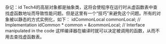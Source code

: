 <p>杂记：id Tech4的高层对象都是抽象类，这将会使程序在运行时从虚函数表中查找虚函数地址而导致性能问题。但是这里有一个&ldquo;技巧&rdquo;来避免这个问题。所有的对象被以静态的方式实例化，如下： idCommonLocal commonLocal; // Implementation idCommon * common = &amp;commonLocal; // Interface manipulated in the code 这样编译器在编译时就可以决定被调用的函数，从而不用去查找虚函数表。</p>